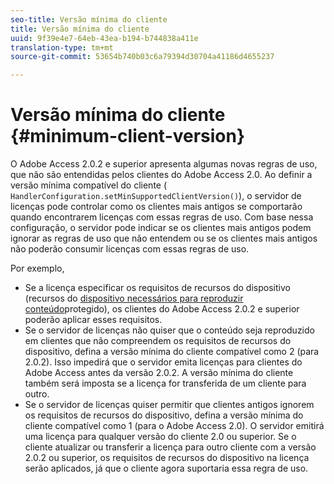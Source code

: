 ```yaml
---
seo-title: Versão mínima do cliente
title: Versão mínima do cliente
uuid: 9f39e4e7-64eb-43ea-b194-b744838a411e
translation-type: tm+mt
source-git-commit: 53654b740b03c6a79394d30704a41186d4655237

---
```



# Versão mínima do cliente {#minimum-client-version}

O Adobe Access 2.0.2 e superior apresenta algumas novas regras de uso, que não são entendidas pelos clientes do Adobe Access 2.0. Ao definir a versão mínima compatível do cliente ( `HandlerConfiguration.setMinSupportedClientVersion()`), o servidor de licenças pode controlar como os clientes mais antigos se comportarão quando encontrarem licenças com essas regras de uso. Com base nessa configuração, o servidor pode indicar se os clientes mais antigos podem ignorar as regras de uso que não entendem ou se os clientes mais antigos não poderão consumir licenças com essas regras de uso.

Por exemplo,

* Se a licença especificar os requisitos de recursos do dispositivo (recursos do [dispositivo necessários para reproduzir conteúdo](../../../aaxs-protecting-content/content-introduction/content-usage-rules/content-runtime-application-restrictions/content-device-capabilities.md)protegido), os clientes do Adobe Access 2.0.2 e superior poderão aplicar esses requisitos.
* Se o servidor de licenças não quiser que o conteúdo seja reproduzido em clientes que não compreendem os requisitos de recursos do dispositivo, defina a versão mínima do cliente compatível como 2 (para 2.0.2). Isso impedirá que o servidor emita licenças para clientes do Adobe Access antes da versão 2.0.2. A versão mínima do cliente também será imposta se a licença for transferida de um cliente para outro.
* Se o servidor de licenças quiser permitir que clientes antigos ignorem os requisitos de recursos do dispositivo, defina a versão mínima do cliente compatível como 1 (para o Adobe Access 2.0). O servidor emitirá uma licença para qualquer versão do cliente 2.0 ou superior. Se o cliente atualizar ou transferir a licença para outro cliente com a versão 2.0.2 ou superior, os requisitos de recursos do dispositivo na licença serão aplicados, já que o cliente agora suportaria essa regra de uso.

